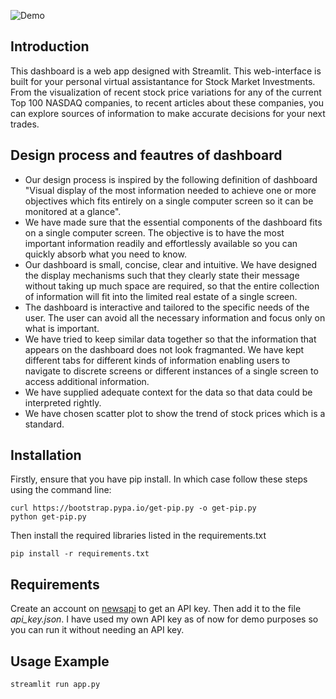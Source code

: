 ![Demo](demo_video.gif)

## Introduction

This dashboard is a web app designed with Streamlit. This web-interface is built for your personal virtual assistantance for Stock Market Investments. From the visualization of recent stock price variations for any of the current Top 100 NASDAQ companies, to recent articles about these companies, you can explore sources of information to make accurate decisions for your next trades.

## Design process and feautres of dashboard
* Our design process is inspired by the following definition of dashboard "Visual display of the most information needed to achieve one or more objectives
which fits entirely on a single computer screen so it can be monitored at a glance".
* We have made sure that the essential components of the dashboard fits on a single computer screen. The objective is to have the most important information readily and effortlessly available so you can quickly absorb what you need to know.
* Our dashboard is small, concise, clear and intuitive. We have designed the display mechanisms such that they clearly state their message without taking up much space are required, so that the entire collection of information will fit into the limited real estate of a single screen.
* The dashboard is interactive and tailored to the specific needs of the user. The user can avoid all the necessary information and focus only on what is important.
* We have tried to keep similar data together so that the information that appears on the dashboard does not look fragmanted. We have kept different tabs for different kinds of information enabling users to navigate to discrete screens or different instances of a single screen to access additional information. 
* We have supplied adequate context for the data so that data could be interpreted rightly.
* We have chosen scatter plot to show the trend of stock prices which is a standard.

## Installation

Firstly, ensure that you have pip install. In which case follow these steps using the command line:

```
curl https://bootstrap.pypa.io/get-pip.py -o get-pip.py
python get-pip.py
```

Then install the required libraries listed in the requirements.txt
```
pip install -r requirements.txt
```

## Requirements

Create an account on [newsapi](https://newsapi.org/) to get an API key. Then add it to the file *api_key.json*. I have used my own API key as of now for demo purposes so you can run it without needing an API key.

## Usage Example
```
streamlit run app.py
```
